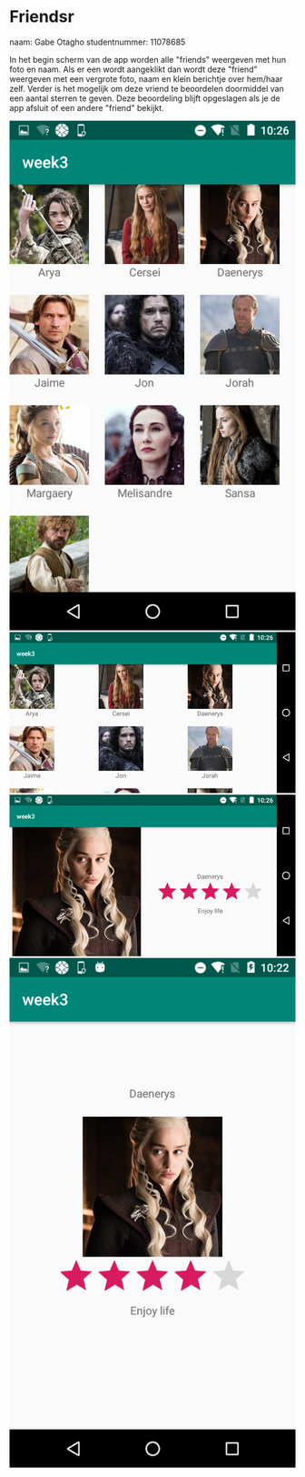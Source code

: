 # Friendsr
naam: Gabe Otagho
studentnummer: 11078685

In het begin scherm van de app worden alle "friends" weergeven met hun foto en naam. Als er een wordt aangeklikt dan wordt deze "friend" weergeven met een vergrote foto, naam en klein berichtje over hem/haar zelf.
Verder is het mogelijk om deze vriend te beoordelen doormiddel van een aantal sterren te geven. Deze beoordeling blijft opgeslagen als je de app afsluit of een andere "friend" bekijkt.

![](https://github.com/otak007/Friendsr/blob/master/Screenshot_20190222-102628.png)
![](https://github.com/otak007/Friendsr/blob/master/Screenshot_20190222-102632.png)
![](https://github.com/otak007/Friendsr/blob/master/Screenshot_20190222-102617.png)
![](https://github.com/otak007/Friendsr/blob/master/Screenshot_20190222-102253.png)
